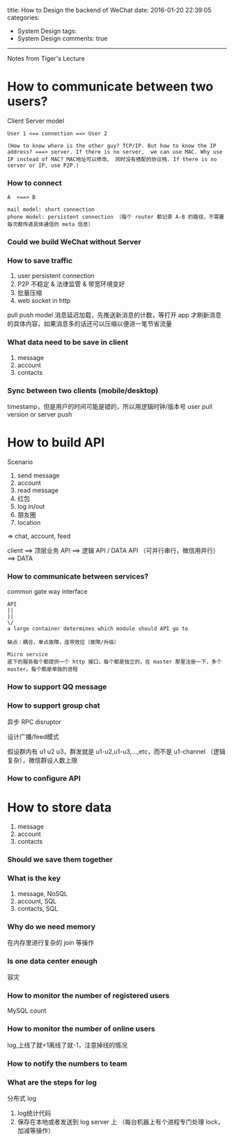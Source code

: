 title: How to Design the backend of WeChat
date: 2016-01-20 22:39:05
categories: 
- System Design
tags:
- System Design
comments: true
---

Notes from Tiger's Lecture

# How to communicate between two users?

Client Server model

```
User 1 <== connection ==> User 2

(How to know where is the other guy? TCP/IP. But how to know the IP address? ===> server. If there is no server,  we can use MAC. Why use IP instead of MAC? MAC地址可以修改， 同时没有搭配的协议栈. If there is no server or IP, use P2P.)
```

### How to connect

```
A  <==> B 

mail model: short connection
phone model: persistent connection （每个 router 都记录 A-B 的路径，不需要每次都传递具体通信的 meta 信息）
```

### Could we build WeChat without Server

### How to save traffic

1. user persistent connection
2. P2P 不稳定 & 法律监管 & 带宽环境变好
2. 批量压缩
3. web socket in http

pull push model 消息延迟加载，先推送新消息的计数，等打开 app 才刷新消息的具体内容，如果消息多的话还可以压缩以便进一笔节省流量

### What data need to be save in client

1. message
2. account
3. contacts

### Sync between two clients (mobile/desktop)

timestamp，但是用户的时间可能是错的，所以用逻辑时钟/版本号
user pull version or server push

# How to build API

Scenario
1. send message
2. account
3. read message
4. 红包
5. log in/out
6. 朋友圈
7. location

=> chat, account, feed

client ==> 顶层业务 API ==> 逻辑 API / DATA API （可并行串行，微信用并行） ==> DATA

### How to communicate between services?

common gate way interface

```
API
||
||
\/
a large container determines which module should API go to

缺点：耦合，单点故障，连带效应（故障/升级）
```

```
Micro service
底下的服务每个都提供一个 http 接口，每个都是独立的，在 master 那里注册一下，多个 master。每个都是单独的进程
```

### How to support QQ message

### How to support group chat
异步 RPC
disruptor

设计广播/feed模式

假设群内有 u1 u2 u3，群发就是 u1-u2,u1-u3,...,etc，而不是 u1-channel （逻辑复杂），微信群设人数上限

### How to configure API

# How to store data

1. message
2. account
3. contacts

### Should we save them together
### What is the key

1. message, NoSQL
2. account, SQL
3. contacts, SQL

### Why do we need memory
在内存里进行复杂的 join 等操作

### Is one data center enough
容灾

### How to monitor the number of registered users
MySQL count

### How to monitor the number of online users
log,上线了就+1离线了就-1，注意掉线的情况

### How to notify the numbers to team

### What are the steps for log
分布式 log
1. log统计代码
2. 保存在本地或者发送到 log server 上 （每台机器上有个进程专门处理 lock，加减等操作）
